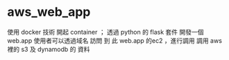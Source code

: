 # aws_web_app
使用 docker 技術 開起 container ； 透過 python 的 flask 套件 開發一個 web.app
使用者可以透過域名 訪問 到 此 web.app 的ec2 ，進行調用
調用 aws 裡的 s3 及 dynamodb 的 資料
